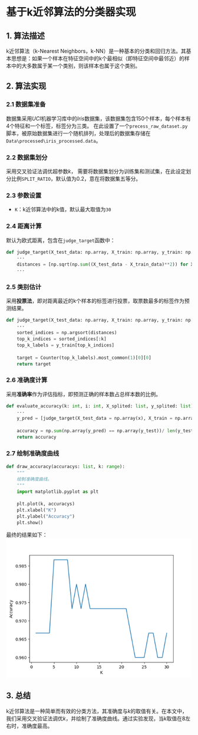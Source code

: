 # 基于k近邻算法的分类器实现

## 1. 算法描述
k近邻算法（k-Nearest Neighbors，k-NN）是一种基本的分类和回归方法。其基本思想是：如果一个样本在特征空间中的k个最相似（即特征空间中最邻近）的样本中的大多数属于某一个类别，则该样本也属于这个类别。

## 2. 算法实现
### 2.1 数据集准备
数据集采用$UCI$机器学习库中的$Iris$数据集，该数据集包含150个样本，每个样本有4个特征和一个标签，标签分为三类。
在此设置了一个`precess_raw_dataset.py`脚本，被原始数据集进行一个随机排列，处理后的数据集存储在`Data\processed\iris_processed.data`。

### 2.2 数据集划分
采用交叉验证法调优超参数$k$， 需要将数据集划分为训练集和测试集，在此设定划分比例`SPLIT_RATIO`，默认值为$0.2$，意在将数据集五等分。

### 2.3 参数设置
- `K`：k近邻算法中的k值，默认最大取值为`30`

### 2.4 距离计算
默认为欧式距离，包含在`judge_target`函数中：

```python
def judge_target(X_test_data: np.array, X_train: np.array, y_train: np.array, k: int):
    ···
    distances = [np.sqrt(np.sum((X_test_data - X_train_data)**2)) for X_train_data in X_train]
    ···
```

### 2.5 类别估计
采用**投票法**，即对距离最近的k个样本的标签进行投票，取票数最多的标签作为预测结果。
```python
def judge_target(X_test_data: np.array, X_train: np.array, y_train: np.array, k: int):
    ···
    sorted_indices = np.argsort(distances)
    top_k_indices = sorted_indices[:k]
    top_k_labels = y_train[top_k_indices]

    target = Counter(top_k_labels).most_common(1)[0][0]
    return target
```

### 2.6 准确度计算
采用**准确率**作为评估指标，即预测正确的样本数占总样本数的比例。
```python
def evaluate_accuracy(k: int, i: int, X_splited: list, y_splited: list):
    ···
    y_pred = [judge_target(X_test_data = np.array(x), X_train = np.array(X_train), y_train = np.array(y_train), k = k) for x in X_test]
    
    accuracy = np.sum(np.array(y_pred) == np.array(y_test))/ len(y_test)
    return accuracy
```

### 2.7 绘制准确度曲线
```python
def draw_accuracy(accuracys: list, k: range):
    """
    绘制准确度曲线。
    """
    import matplotlib.pyplot as plt

    plt.plot(k, accuracys)
    plt.xlabel("K")
    plt.ylabel("Accuracy")
    plt.show()
```
最终的结果如下：
![alt text](Figure_1_kNN.png)

## 3. 总结
k近邻算法是一种简单而有效的分类方法，其准确度与$k$的取值有关。在本文中，我们采用交叉验证法调优$k$，并绘制了准确度曲线。通过实验发现，当$k$取值在$8$左右时，准确度最高。